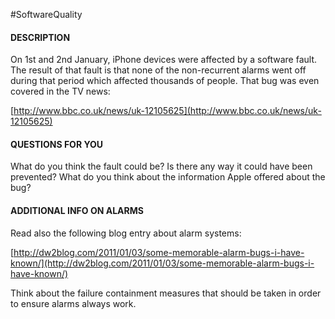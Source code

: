 #SoftwareQuality 


#### DESCRIPTION

On 1st and 2nd January, iPhone devices were affected by a software fault. The result of that fault is that none of the non-recurrent alarms went off during that period which affected thousands of people. That bug was even covered in the TV news:  

[http://www.bbc.co.uk/news/uk-12105625](http://www.bbc.co.uk/news/uk-12105625)

#### QUESTIONS FOR YOU

What do you think the fault could be? Is there any way it could have been prevented? What do you think about the information Apple offered about the bug?

#### ADDITIONAL INFO ON ALARMS

Read also the following blog entry about alarm systems: 

[http://dw2blog.com/2011/01/03/some-memorable-alarm-bugs-i-have-known/](http://dw2blog.com/2011/01/03/some-memorable-alarm-bugs-i-have-known/)

Think about the failure containment measures that should be taken in order to ensure alarms always work.  
